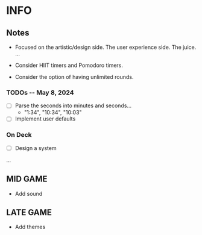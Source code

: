 #  INFO

## Notes
- Focused on the artistic/design side. The user experience side. The juice.
...

- Consider HIIT timers and Pomodoro timers.
- Consider the option of having unlimited rounds.

### TODOs -- May 8, 2024
- [ ] Parse the seconds into minutes and seconds... 
    - "1:34", "10:34", "10:03"
- [ ] Implement user defaults

### On Deck
- [ ] Design a system

...

## MID GAME
- Add sound

    

## LATE GAME
- Add themes

